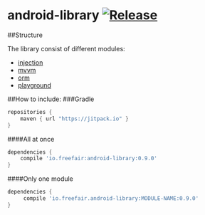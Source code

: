 android-library [![Release](https://img.shields.io/github/release/freefair/android-library.svg?label=JitPack)](https://jitpack.io/#freefair/android-library)
===============
##Structure

The library consist of different modules:
- [injection](injection)
- [mvvm](mvvm)
- [orm](orm)
- [playground](playground)

##How to include:
###Gradle
```gradle
repositories {
    maven { url "https://jitpack.io" }
}
```
####All at once
```gradle
dependencies {
    compile 'io.freefair:android-library:0.9.0'
}
```
####Only one module
```gradle
dependencies {
     compile 'io.freefair.android-library:MODULE-NAME:0.9.0'
}
```
